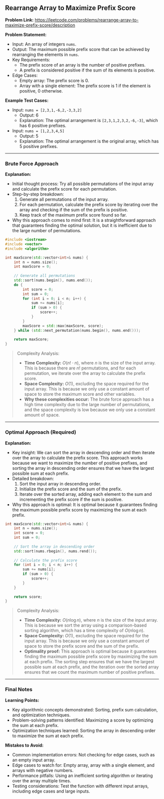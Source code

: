 ## Rearrange Array to Maximize Prefix Score
**Problem Link:** https://leetcode.com/problems/rearrange-array-to-maximize-prefix-score/description

**Problem Statement:**
- Input: An array of integers `nums`.
- Output: The maximum possible prefix score that can be achieved by rearranging the elements in `nums`.
- Key Requirements:
  - The prefix score of an array is the number of positive prefixes.
  - A prefix is considered positive if the sum of its elements is positive.
- Edge Cases:
  - Empty array: The prefix score is 0.
  - Array with a single element: The prefix score is 1 if the element is positive, 0 otherwise.

**Example Test Cases:**
- Input: `nums = [2,3,1,-6,2,-3,3,2]`
  - Output: 6
  - Explanation: The optimal arrangement is `[2,3,1,2,3,2,-6,-3]`, which has 6 positive prefixes.
- Input: `nums = [1,2,3,4,5]`
  - Output: 5
  - Explanation: The optimal arrangement is the original array, which has 5 positive prefixes.

---

### Brute Force Approach
**Explanation:**
- Initial thought process: Try all possible permutations of the input array and calculate the prefix score for each permutation.
- Step-by-step breakdown:
  1. Generate all permutations of the input array.
  2. For each permutation, calculate the prefix score by iterating over the array and checking if the sum of the prefix is positive.
  3. Keep track of the maximum prefix score found so far.
- Why this approach comes to mind first: It is a straightforward approach that guarantees finding the optimal solution, but it is inefficient due to the large number of permutations.

```cpp
#include <iostream>
#include <vector>
#include <algorithm>

int maxScore(std::vector<int>& nums) {
    int n = nums.size();
    int maxScore = 0;
    
    // Generate all permutations
    std::sort(nums.begin(), nums.end());
    do {
        int score = 0;
        int sum = 0;
        for (int i = 0; i < n; i++) {
            sum += nums[i];
            if (sum > 0) {
                score++;
            }
        }
        maxScore = std::max(maxScore, score);
    } while (std::next_permutation(nums.begin(), nums.end()));
    
    return maxScore;
}
```

> Complexity Analysis:
> - **Time Complexity:** $O(n! \cdot n)$, where $n$ is the size of the input array. This is because there are $n!$ permutations, and for each permutation, we iterate over the array to calculate the prefix score.
> - **Space Complexity:** $O(1)$, excluding the space required for the input array. This is because we only use a constant amount of space to store the maximum score and other variables.
> - **Why these complexities occur:** The brute force approach has a high time complexity due to the large number of permutations, and the space complexity is low because we only use a constant amount of space.

---

### Optimal Approach (Required)
**Explanation:**
- Key insight: We can sort the array in descending order and then iterate over the array to calculate the prefix score. This approach works because we want to maximize the number of positive prefixes, and sorting the array in descending order ensures that we have the largest possible sum at each prefix.
- Detailed breakdown:
  1. Sort the input array in descending order.
  2. Initialize the prefix score and the sum of the prefix.
  3. Iterate over the sorted array, adding each element to the sum and incrementing the prefix score if the sum is positive.
- Why this approach is optimal: It is optimal because it guarantees finding the maximum possible prefix score by maximizing the sum at each prefix.

```cpp
int maxScore(std::vector<int>& nums) {
    int n = nums.size();
    int score = 0;
    int sum = 0;
    
    // Sort the array in descending order
    std::sort(nums.rbegin(), nums.rend());
    
    // Calculate the prefix score
    for (int i = 0; i < n; i++) {
        sum += nums[i];
        if (sum > 0) {
            score++;
        }
    }
    
    return score;
}
```

> Complexity Analysis:
> - **Time Complexity:** $O(n \log n)$, where $n$ is the size of the input array. This is because we sort the array using a comparison-based sorting algorithm, which has a time complexity of $O(n \log n)$.
> - **Space Complexity:** $O(1)$, excluding the space required for the input array. This is because we only use a constant amount of space to store the prefix score and the sum of the prefix.
> - **Optimality proof:** This approach is optimal because it guarantees finding the maximum possible prefix score by maximizing the sum at each prefix. The sorting step ensures that we have the largest possible sum at each prefix, and the iteration over the sorted array ensures that we count the maximum number of positive prefixes.

---

### Final Notes
**Learning Points:**
- Key algorithmic concepts demonstrated: Sorting, prefix sum calculation, and optimization techniques.
- Problem-solving patterns identified: Maximizing a score by optimizing the sum at each prefix.
- Optimization techniques learned: Sorting the array in descending order to maximize the sum at each prefix.

**Mistakes to Avoid:**
- Common implementation errors: Not checking for edge cases, such as an empty input array.
- Edge cases to watch for: Empty array, array with a single element, and arrays with negative numbers.
- Performance pitfalls: Using an inefficient sorting algorithm or iterating over the array multiple times.
- Testing considerations: Test the function with different input arrays, including edge cases and large inputs.